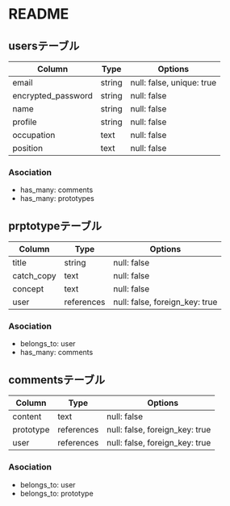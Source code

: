# README

## usersテーブル

| Column             | Type   | Options                   |
| ------------------ | ------ | ------------------------- |
| email              | string | null: false, unique: true |
| encrypted_password | string | null: false               |
| name               | string | null: false               |
| profile            | string | null: false               |
| occupation         | text   | null: false               |
| position           | text   | null: false               |

### Asociation 
- has_many: comments
- has_many: prototypes



## prptotypeテーブル

| Column     | Type       | Options                        |
| ---------- | ---------- | ------------------------------ |
| title      | string     | null: false                    |
| catch_copy | text       | null: false                    |
| concept    | text       | null: false                    |
| user       | references | null: false, foreign_key: true |

### Asociation
- belongs_to: user
- has_many: comments



## commentsテーブル

| Column    | Type       |　Options                       |
| --------- | ---------- | ------------------------------ |
| content   | text       | null: false                    |
| prototype | references | null: false, foreign_key: true |
| user      | references | null: false, foreign_key: true |

### Asociation
- belongs_to: user
- belongs_to: prototype
